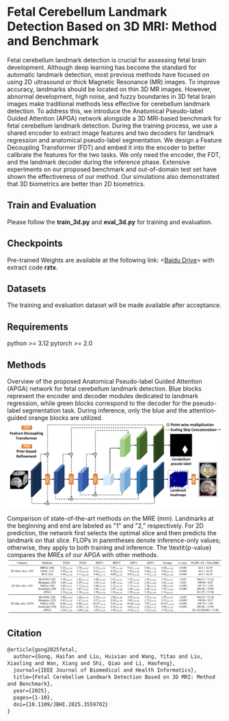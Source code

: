 # Fetal Cerebellum Landmark Detection Based on 3D MRI: Method and Benchmark
Fetal cerebellum landmark detection is crucial for assessing fetal brain development. Although deep learning has become the standard for automatic landmark detection, most previous methods have focused on using 2D ultrasound or thick Magnetic Resonance (MR) images. To improve accuracy, landmarks should be located on thin 3D MR images. However, abnormal development, high noise, and fuzzy boundaries in 3D fetal brain images make traditional methods less effective for cerebellum landmark detection. To address this, we introduce the Anatomical Pseudo-label Guided Attention (APGA) network alongside a 3D MRI-based benchmark for fetal cerebellum landmark detection. During the training process, we use a shared encoder to extract image features and two decoders for landmark regression and anatomical pseudo-label segmentation. We design a Feature Decoupling Transformer (FDT) and embed it into the encoder to better calibrate the features for the two tasks. We only need the encoder, the FDT, and the landmark decoder during the inference phase. Extensive experiments on our proposed benchmark and out-of-domain test set have shown the effectiveness of our method. Our simulations also demonstrated that 3D biometrics are better than 2D biometrics.

## Train and Evaluation
Please follow the **train_3d.py** and **eval_3d.py** for training and evaluation.

## Checkpoints
Pre-trained Weights are available at the following link:
<[Baidu Drive](https://pan.baidu.com/s/1vd1X_FZwPBWcT9uOwdSTqg?pwd=rztx)> with extract code **rztx**.

## Datasets
The training and evaluation dataset will be made available after acceptance.

## Requirements
python >= 3.12
pytorch >= 2.0

## Methods
Overview of the proposed Anatomical Pseudo-label Guided Attention (APGA) network for fetal cerebellum landmark detection. Blue blocks represent the encoder and decoder modules dedicated to landmark regression, while green blocks correspond to the decoder for the pseudo-label segmentation task. During inference, only the blue and the attention-guided orange blocks are utilized.
![Details of the design](./figs/pipeline.png)

Comparison of state-of-the-art methods on the MRE (mm). Landmarks at the beginning and end are labeled as "1" and "2," respectively. For 2D prediction, the network first selects the optimal slice and then predicts the landmark on that slice. FLOPs in parentheses denote inference-only values; otherwise, they apply to both training and inference. The \textit{p-value} compares the MREs of our APGA with other methods.
![Results](./figs/results.png)

## Citation
```
@article{gong2025fetal,
  author={Gong, Haifan and Liu, Huixian and Wang, Yitao and Liu, Xiaoling and Wan, Xiang and Shi, Qiao and Li, Haofeng},
  journal={IEEE Journal of Biomedical and Health Informatics}, 
  title={Fetal Cerebellum Landmark Detection Based on 3D MRI: Method and Benchmark}, 
  year={2025},
  pages={1-10},
  doi={10.1109/JBHI.2025.3559702}
}
```
